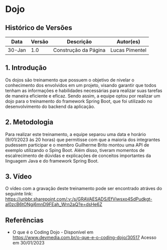 # Dojo

## Histórico de Versões

| Data   | Versão | Descrição            | Autor(es)      |
| ------ | ------ | -------------------- | -------------- |
| 30-Jan | 1.0    | Construção da Página | Lucas Pimentel |

## 1. Introdução

Os dojos são treinamento que possuem o objetivo de nivelar o conhecimento dos envolvidos em um projeto, visando garantir que todos tenham as informações e habilidades necessárias para realizar suas tarefas de maneira eficiente e eficaz. Sendo assim, a equipe optou por realizar um dojo para o treinamento do framework Spring Boot, que foi utilizado no desenvolvimento do backend da aplicação.

## 2. Metodologia

Para realizar este treinamento, a equipe separou uma data e horário (9/01/2023 às 20 horas) que permitisse com que a maioria dos integrantes pudessem participar e o membro Guilherme Brito montou uma API de exemplo utilizando o Sping Boot. Além disso, tiveram momentos de escalrecimento de dúvidas e explicações de conceitos importantes da linguagem Java e do framework Spring Boot.

## 3. Vídeo

O vídeo com a gravação deste treinamento pode ser encontrado atráves do seguinte link: https://unbbr.sharepoint.com/:v:/s/GRAVAESADS/EfViwsxo4SdPudkgt-al0zcB6tONgj6mnD9FEah_Wrn2aQ?e=dsHe6Z

## Referências

- O que é o Coding Dojo - Disponível em https://www.devmedia.com.br/o-que-e-o-coding-dojo/30517 Acesso em 30/01/2023
